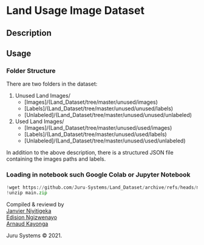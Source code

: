 # Land Usage Image Dataset
## Description

## Usage
### Folder Structure
There are two folders in the dataset:
1. Unused Land Images/
    - [Images]/(Land_Dataset/tree/master/unused/images)
    - [Labels]/(Land_Dataset/tree/master/unused/unused/labels)
    - [Unlabeled]/(Land_Dataset/tree/master/unused/unused/unlabeled)
2. Used Land Images/
    - [Images]/(Land_Dataset/tree/master/unused/used/images)
    - [Labels]/(Land_Dataset/tree/master/unused/used/labels)
    - [Unlabeled]/(Land_Dataset/tree/master/unused/used/unlabeled)

In addition to the above description, there is a structured JSON file containing the images paths and labels.

### Loading in notebook such Google Colab or Jupyter Notebook
```python
!wget https://github.com/Juru-Systems/Land_Dataset/archive/refs/heads/main.zip
!unzip main.zip
```



Compiled & reviewd by \
[Janvier Niyitigeka](https://github.com/Eng-Janvier)\
[Edision Ngizwenayo](https://github.com/cavaniv12345)\
[Arnaud Kayonga](https://github.com/agent87)

Juru Systems © 2021.
